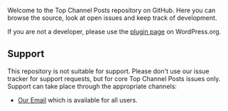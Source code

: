 Welcome to the Top Channel Posts repository on GitHub. Here you can browse the source, look at open issues and keep track of development.

If you are not a developer, please use the [plugin page](https://wordpress.org/plugins/top-channel-posts/) on WordPress.org.

## Support
This repository is not suitable for support. Please don't use our issue tracker for support requests, but for core Top Channel Posts issues only. Support can take place through the appropriate channels:

* [Our Email](sales@mangoitsolutions.com) which is available for all users.

